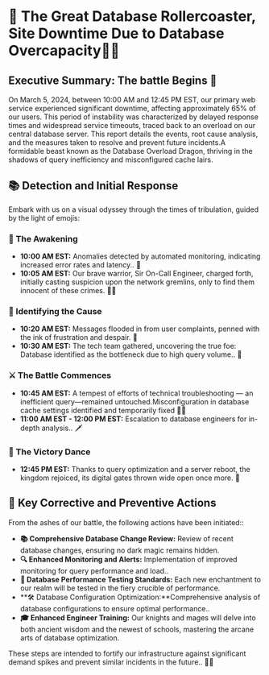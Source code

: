 # 🎢 The Great Database Rollercoaster, Site Downtime Due to Database Overcapacity🕵️‍♂️

## Executive Summary: The battle Begins 🌟

On March 5, 2024, between 10:00 AM and 12:45 PM EST, our primary web service experienced significant downtime, affecting approximately 65% of our users. This period of instability was characterized by delayed response times and widespread service timeouts, traced back to an overload on our central database server. This report details the events, root cause analysis, and the measures taken to resolve and prevent future incidents.A formidable beast known as the Database Overload Dragon, thriving in the shadows of query inefficiency and misconfigured cache lairs.

## 📚 Detection and Initial Response

Embark with us on a visual odyssey through the times of tribulation, guided by the light of emojis:

### 🚨 The Awakening
- **10:00 AM EST:** Anomalies detected by automated monitoring, indicating increased error rates and latency.. 📢
- **10:05 AM EST:** Our brave warrior, Sir On-Call Engineer, charged forth, initially casting suspicion upon the network gremlins, only to find them innocent of these crimes. 🕵️‍♂️

### 🌊 Identifying the Cause
- **10:20 AM EST:** Messages flooded in from user complaints, penned with the ink of frustration and despair. 📜
- **10:30 AM EST:** The tech team gathered, uncovering the true foe: Database identified as the bottleneck due to high query volume.. 🐉

### ⚔️ The Battle Commences
- **10:45 AM EST:** A tempest of efforts of technical troubleshooting — an inefficient query—remained untouched.Misconfiguration in database cache settings identified and temporarily fixed 🧙‍♂️
- **11:00 AM EST - 12:00 PM EST:** Escalation to database engineers for in-depth analysis.. 🗡️

### 🎉 The Victory Dance
- **12:45 PM EST:** Thanks to query optimization and a server reboot, the kingdom rejoiced, its digital gates thrown wide open once more. 🎊

## 📖 Key Corrective and Preventive Actions

From the ashes of our battle, the following actions have been initiated::
- **📚 Comprehensive Database Change Review:** Review of recent database changes, ensuring no dark magic remains hidden. 
- **🔍 Enhanced Monitoring and Alerts:** Implementation of improved monitoring for query performance and load..
- **🧪 Database Performance Testing Standards:** Each new enchantment to our realm will be tested in the fiery crucible of performance.
- **🛠️ Database Configuration Optimization:**Comprehensive analysis of database configurations to ensure optimal performance..
- **🎓 Enhanced Engineer Training:** Our knights and mages will delve into both ancient wisdom and the newest of schools, mastering the arcane arts of database optimization.


These steps are intended to fortify our infrastructure against significant demand spikes and prevent similar incidents in the future.. 🚀🌈
